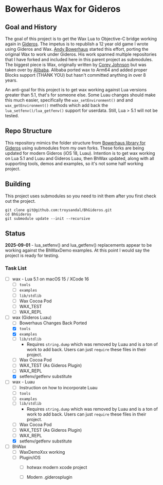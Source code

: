 # Bowerhaus Wax for Gideros
## Goal and History
The goal of this project is to get the Wax Lua to Objective-C bridge working again in [Gideros](https://www.gideros.rocks/).  The impetus is to republish a 12 year old game I wrote using Gideros and Wax.  [Andy Bowerhaus](https://github.com/bowerhaus) started this effort, porting the original Wax to work under Gideros.  His work spanned multiple repositories that I have forked and included here in this parent project as submodules.  The biggest piece is Wax, originally written by [Corey Johnson](https://github.com/probablycorey/wax) but was taken over by [Alibaba](https://github.com/alibaba/wax). Alibaba ported wax to Arm64 and added proper Blocks support (THANK YOU) but hasn't committed anything in over 8 years.  

An anti-goal for this project is to get wax working against Lua versions greater than 5.1, that's for someone else. Some Luau changes should make this much easier, specifically the `wax_setEnvironment()` and and `wax_getEnvironment()` methods which add back the `lua_setfenv()/lua_getfenv()` support for userdata.  Still, Lua > 5.1 will not be tested.

## Repo Structure

This repository mimics the folder structure from [Bowerhaus library for Gideros](https://github.com/troysandal/BhWax/blob/master/README.md#folder-structure) using submodules from my own forks.  These forks are being updated for modern Gideros (iOS 18, Luau).  Intention is to get wax working on Lua 5.1 and Luau and Gideros Luau, then BhWax updated, along with all supporting tools, demos and examples, so it's not some half working project.  


## Building
This project uses submodules so you need to init them after you first check out the project.
```
git clone git@github.com:troysandal/BhGideros.git
cd BhGideros
git submodule update --init --recursive
```

## Status
**2025-09-01** - lua_setfenv() and lua_getfenv() replacements appear to be working against the BhWaxDemo examples. At this point I would say the project is ready for testing.

### Task List
- [ ] wax - Lua 5.1 on macOS 15 / XCode 16
  - [ ] `tools`
  - [ ] `examples`
  - [ ] `lib/stdlib`
  - [ ] Wax Cocoa Pod
  - [ ] WAX_TEST
  - [ ] WAX_REPL
- [ ] wax (Gideros Luau)
  - [ ] Bowerhaus Changes Back Ported
  - [x] `tools`
  - [x] `examples` 
  - [ ] `lib/stdlib`
    - Requires `string.dump` which was removed by Luau and is a ton of work to add back.  Users can just `require` these files in their project.
  - [ ] Wax Cocoa Pod
  - [ ] WAX_TEST (As Gideros Plugin)
  - [ ] WAX_REPL
  - [x] setfenv/getfenv substitute
- [ ] wax - Luau
  - [ ] Instruction on how to incorporate Luau
  - [ ] `tools`
  - [ ] `examples` 
  - [ ] `lib/stdlib`
    - Requires `string.dump` which was removed by Luau and is a ton of work to add back.  Users can just `require` these files in their project.
  - [ ] Wax Cocoa Pod
  - [ ] WAX_TEST (As Gideros Plugin)
  - [ ] WAX_REPL
  - [x] setfenv/getfenv substitute
- [ ] BhWax
  - [ ] WaxDemoXxx working
  - [ ] Plugin/iOS 
    - [ ] hotwax modern xcode project
    - [ ] Modern .giderosplugin

